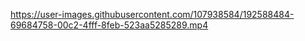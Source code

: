 
https://user-images.githubusercontent.com/107938584/192588484-69684758-00c2-4fff-8feb-523aa5285289.mp4
